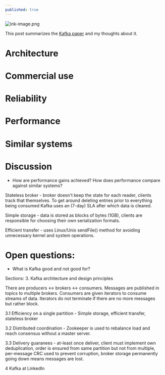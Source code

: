 ```yaml
---
published: true
---
```

![ink-image.png]({{site.baseurl}}/_posts/ink-image.png)

This post summarizes the [Kafka paper](http://notes.stephenholiday.com/Kafka.pdf) and my thoughts about it.

# Architecture

# Commercial use

# Reliability

# Performance

# Similar systems

# Discussion

- How are performance gains achieved? How does performance compare against similar systems?

Stateless broker - broker doesn't keep the state for each reader, clients track that themselves. To get around deleting entries prior to everything being consumed Kafka uses an (7-day) SLA after which data is cleared.

Simple storage - data is stored as blocks of bytes (1GB), clients are responsible for choosing their own serialization formats.

Efficient transfer - uses Linux/Unix sendFile() method for avoiding unnecessary kernel and system operations.

# Open questions:
- What is Kafka good and not good for?

Sections:
3. Kafka architecture and design principles

There are producers <-> brokers <-> consumers. Messages are published in topics to multiple brokers. Consumers are given iterators to consume streams of data. Iterators do not terminate if there are no more messages but rather block.

3.1 Efficiency on a single partition - Simple storage, efficient transfer, stateless broker

3.2 Distributed coordination - Zookeeper is used to rebalance load and reach consensus without a master server.

3.3 Delivery guaranees - at-least once deliver, client must implement own deduplication, order is ensured from same partition but not from multiple, per-message CRC used to prevent corruption, broker storage permanently going down means messages are lost.

4 Kafka at LinkedIn
